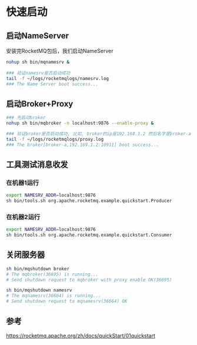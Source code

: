 # 快速启动

## 启动NameServer
安装完RocketMQ包后，我们启动NameServer
```bash
nohup sh bin/mqnamesrv &
 
### 验证namesrv是否启动成功
tail -f ~/logs/rocketmqlogs/namesrv.log
### The Name Server boot success...

```


## 启动Broker+Proxy
```bash
### 先启动broker
nohup sh bin/mqbroker -n localhost:9876 --enable-proxy &

### 验证broker是否启动成功, 比如, broker的ip是192.168.1.2 然后名字是broker-a
tail -f ~/logs/rocketmqlogs/proxy.log 
### The broker[broker-a,192.169.1.2:10911] boot success...

```

## 工具测试消息收发
### 在机器1运行
```bash
export NAMESRV_ADDR=localhost:9876
sh bin/tools.sh org.apache.rocketmq.example.quickstart.Producer
```

### 在机器2运行
```bash
export NAMESRV_ADDR=localhost:9876
sh bin/tools.sh org.apache.rocketmq.example.quickstart.Consumer
```


## 关闭服务器
```bash
sh bin/mqshutdown broker
# The mqbroker(36695) is running...
# Send shutdown request to mqbroker with proxy enable OK(36695)

sh bin/mqshutdown namesrv
# The mqnamesrv(36664) is running...
# Send shutdown request to mqnamesrv(36664) OK
```



## 参考
https://rocketmq.apache.org/zh/docs/quickStart/01quickstart
